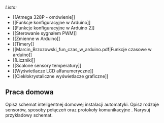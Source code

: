 _Lista:_
- [[Atmega 328P - omówienie]]
- [[Funkcje konfiguracyjne w Arduino]]
- [[Funkcje konfiguracyjne w Arduino 2]]
- [[Sterowanie sygnałem PWM]]
- [[Zmienne w Arduino]]
- [[Timery]]
- [[Marcin_Brzozowski_fun_czas_w_arduino.pdf|Funkcje czasowe w arduino]]
- [[Liczniki]]
- [[Scalone sensory temperatury]]
- [[Wyświetlacze LCD alfanumeryczne]]
- [[Ciekłokrystaliczne wyświetlacze graficzne]]

## Praca domowa
Opisz schemat inteligentnej domowej instalacji automatyki. Opisz rodzaje sensorów, sposoby połączeń oraz protokoły komunikacyjne . Narysuj przykładowy schemat.